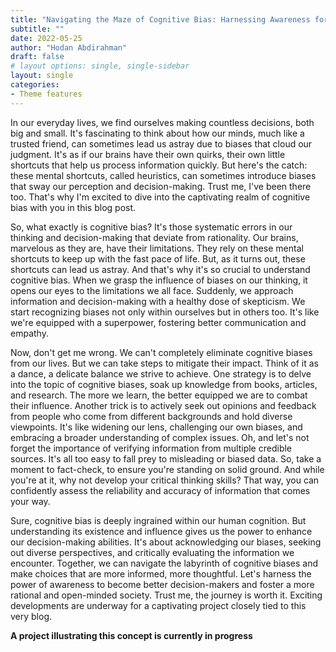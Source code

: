 ```yaml
---
title: "Navigating the Maze of Cognitive Bias: Harnessing Awareness for Better Decision-Making"
subtitle: ""
date: 2022-05-25
author: "Hodan Abdirahman"
draft: false
# layout options: single, single-sidebar
layout: single
categories:
- Theme features
---
```

In our everyday lives, we find ourselves making countless decisions, both big and small. It's fascinating to think about how our minds, much like a trusted friend, can sometimes lead us astray due to biases that cloud our judgment. It's as if our brains have their own quirks, their own little shortcuts that help us process information quickly. But here's the catch: these mental shortcuts, called heuristics, can sometimes introduce biases that sway our perception and decision-making. Trust me, I've been there too. That's why I'm excited to dive into the captivating realm of cognitive bias with you in this blog post.


So, what exactly is cognitive bias? It's those systematic errors in our thinking and decision-making that deviate from rationality. Our brains, marvelous as they are, have their limitations. They rely on these mental shortcuts to keep up with the fast pace of life. But, as it turns out, these shortcuts can lead us astray. And that's why it's so crucial to understand cognitive bias. When we grasp the influence of biases on our thinking, it opens our eyes to the limitations we all face. Suddenly, we approach information and decision-making with a healthy dose of skepticism. We start recognizing biases not only within ourselves but in others too. It's like we're equipped with a superpower, fostering better communication and empathy.

Now, don't get me wrong. We can't completely eliminate cognitive biases from our lives. But we can take steps to mitigate their impact. Think of it as a dance, a delicate balance we strive to achieve. One strategy is to delve into the topic of cognitive biases, soak up knowledge from books, articles, and research. The more we learn, the better equipped we are to combat their influence. Another trick is to actively seek out opinions and feedback from people who come from different backgrounds and hold diverse viewpoints. It's like widening our lens, challenging our own biases, and embracing a broader understanding of complex issues.
Oh, and let's not forget the importance of verifying information from multiple credible sources. It's all too easy to fall prey to misleading or biased data. So, take a moment to fact-check, to ensure you're standing on solid ground. And while you're at it, why not develop your critical thinking skills? That way, you can confidently assess the reliability and accuracy of information that comes your way.

Sure, cognitive bias is deeply ingrained within our human cognition. But understanding its existence and influence gives us the power to enhance our decision-making abilities. It's about acknowledging our biases, seeking out diverse perspectives, and critically evaluating the information we encounter. Together, we can navigate the labyrinth of cognitive biases and make choices that are more informed, more thoughtful. Let's harness the power of awareness to become better decision-makers and foster a more rational and open-minded society. Trust me, the journey is worth it.
Exciting developments are underway for a captivating project closely tied to this very blog.

**A project illustrating this concept is currently in progress**
